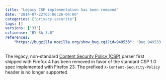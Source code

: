 ```yaml
---
title: "Legacy CSP implementation has been removed"
date: "2014-07-22T05:06:26-04:00"
categories: ["privacy-security"]
tags: []
versions: ["33"]
cclicense: "BY-SA 3.0"
references:
    "https://bugzilla.mozilla.org/show_bug.cgi?id=949533": "Bug 949533 – Remove non-standard CSP parser and X-Content-Security-Policy header support"
---
```

The legacy, non-standard [Content Security Policy (CSP)](https://developer.mozilla.org/en-US/docs/Web/Security/CSP) parser first shipped with Firefox 4 has been removed in favor of the standard CSP 1.0 spec implemented with Firefox 23. The prefixed `X-Content-Security-Policy` header is no longer supported.
